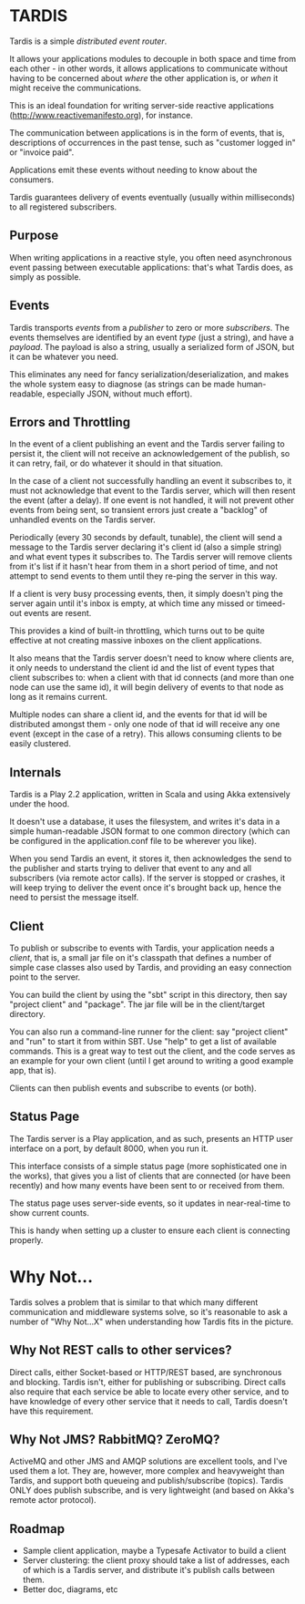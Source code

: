 TARDIS
==============

Tardis is a simple *distributed event router*.

It allows your applications modules to decouple in both space and time from each other - in other words, it allows applications to communicate without having to be concerned about *where* the other application is, or *when* it might receive the communications.

This is an ideal foundation for writing server-side reactive applications (http://www.reactivemanifesto.org), for instance.

The communication between applications is in the form of events, that is, descriptions of occurrences in the past tense, such as "customer logged in" or "invoice paid".

Applications emit these events without needing to know about the consumers.

Tardis guarantees delivery of events eventually (usually within milliseconds) to all registered subscribers.

Purpose
-------
When writing applications in a reactive style, you often need asynchronous event passing between executable applications: that's
what Tardis does, as simply as possible.

Events
------
Tardis transports *events* from a *publisher* to zero or more *subscribers*. The events themselves are identified by an event *type* (just a string), and have a *payload*. The payload is also a string, usually a serialized form of JSON, but it can be whatever you need.

This eliminates any need for fancy serialization/deserialization, and makes the whole system easy to diagnose (as strings can be made human-readable, especially JSON, without much effort).

Errors and Throttling
----------------------
In the event of a client publishing an event and the Tardis server failing to persist it, the client will not receive an acknowledgement of the publish, so it can retry, fail, or do whatever it should in that situation.

In the case of a client not successfully handling an event it subscribes to, it must not acknowledge that event to the Tardis server,
which will then resent the event (after a delay). If one event is not handled, it will not prevent other events from being sent, so
transient errors just create a "backlog" of unhandled events on the Tardis server.

Periodically (every 30 seconds by default, tunable), the client will send a message to the Tardis server declaring it's
client id (also a simple string) and what event types it subscribes to. The Tardis server will remove clients from it's list if
it hasn't hear from them in a short period of time, and not attempt to send events to them until they re-ping the server in
this way.

If a client is very busy processing events, then, it simply doesn't ping the server again until it's inbox is empty, at which
time any missed or timeed-out events are resent.

This provides a kind of built-in throttling, which turns out to be quite effective at not creating massive inboxes on the client applications.

It also means that the Tardis server doesn't need to know where clients are, it only needs to understand the client id and the
list of event types that client subscribes to: when a client with that id connects (and more than one node can use the same id), it will begin delivery of events to that node as long as it remains current.

Multiple nodes can share a client id, and the events for that id will be distributed amongst them - only one node of that id will
receive any one event (except in the case of a retry). This allows consuming clients to be easily clustered.

Internals
---------
Tardis is a Play 2.2 application, written in Scala and using Akka extensively under the hood.

It doesn't use a database, it uses the filesystem, and writes it's data in a simple human-readable JSON format to one common directory (which can be configured in the application.conf file to be wherever you like).

When you send Tardis an event, it stores it, then acknowledges the send to the publisher and starts trying to deliver that event
to any and all subscribers (via remote actor calls). If the server is stopped or crashes, it will keep trying to deliver
the event once it's brought back up, hence the need to persist the message itself.

Client
------
To publish or subscribe to events with Tardis, your application needs a *client*, that is, a small jar file on it's classpath
that defines a number of simple case classes also used by Tardis, and providing an easy connection point to the server.

You can build the client by using the "sbt" script in this directory, then say "project client" and "package". The jar file will be in the client/target directory.

You can also run a command-line runner for the client: say "project client" and "run" to start it from within SBT. Use "help" to get a list of available commands. This is a great way to test out the client, and the code serves as an example for your own client (until I get around to writing a good example app, that is).

Clients can then publish events and subscribe to events (or both).

Status Page
------------
The Tardis server is a Play application, and as such, presents an HTTP user interface on a port, by default 8000, when you run it.

This interface consists of a simple status page (more sophisticated one in the works), that gives you a list of clients
that are connected (or have been recently) and how many events have been sent to or received from them.

The status page uses server-side events, so it updates in near-real-time to show current counts.

This is handy when setting up a cluster to ensure each client is connecting properly.

Why Not...
==========
Tardis solves a problem that is similar to that which many different communication and middleware systems solve, so it's reasonable
to ask a number of "Why Not...X" when understanding how Tardis fits in the picture.

Why Not REST calls to other services?
-------------------------------------
Direct calls, either Socket-based or HTTP/REST based, are synchronous and blocking. Tardis isn't, either for publishing or subscribing.
Direct calls also require that each service be able to locate every other service, and to have knowledge of every other service that it needs to call, Tardis doesn't have this requirement.

Why Not JMS? RabbitMQ? ZeroMQ?
------------------------------
ActiveMQ and other JMS and AMQP solutions are excellent tools, and I've used them a lot. They are, however, more complex and heavyweight than Tardis, and support both queueing and publish/subscribe (topics). Tardis ONLY does publish subscribe, and is very lightweight (and based on Akka's remote actor protocol).


Roadmap
-------
* Sample client application, maybe a Typesafe Activator to build a client
* Server clustering: the client proxy should take a list of addresses, each of which is a Tardis server, and distribute it's publish calls between them.
* Better doc, diagrams, etc
  
